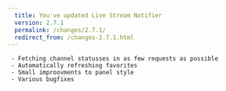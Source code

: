 ```yaml
---
  title: You've updated Live Stream Notifier
  version: 2.7.1
  permalink: /changes/2.7.1/
  redirect_from: /changes-2.7.1.html
---
```

     - Fetching channel statusses in as few requests as possible
     - Automatically refreshing favorites
     - Small improovments to panel style
     - Various bugfixes

